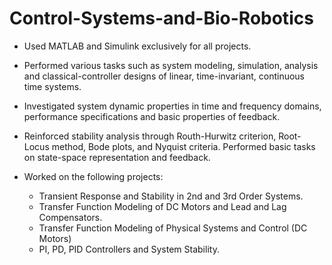# Control-Systems-and-Bio-Robotics

- Used MATLAB and Simulink exclusively for all projects.

- Performed various tasks such as system modeling, simulation, analysis and classical-controller designs of linear, time-invariant, continuous time systems. 

- Investigated system dynamic properties in time and frequency domains, performance specifications and basic properties of feedback.

- Reinforced stability analysis through Routh-Hurwitz criterion, Root-Locus method, Bode plots, and Nyquist criteria. Performed basic tasks on state-space representation and feedback.

- Worked on the following projects:
  - Transient Response and Stability in 2nd and 3rd Order Systems.
  - Transfer Function Modeling of DC Motors and Lead and Lag Compensators.
  - Transfer Function Modeling of Physical Systems and Control (DC Motors)
  - PI, PD, PID Controllers and System Stability. 

